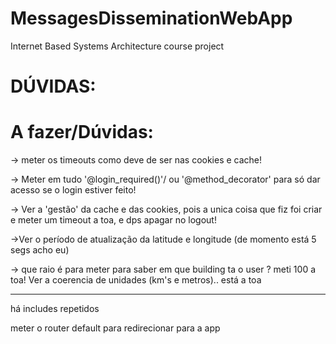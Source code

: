 # MessagesDisseminationWebApp
Internet Based Systems Architecture course project

# DÚVIDAS:





# A fazer/Dúvidas:
-> meter os timeouts como deve de ser nas cookies e cache!

-> Meter em tudo '@login_required()'/ ou '@method_decorator' para só dar acesso se o login estiver feito!

-> Ver a 'gestão' da cache e das cookies, pois a unica coisa que fiz foi criar e meter um timeout a toa, e dps apagar no logout!

->Ver o período de atualização da latitude e longitude (de momento está 5 segs acho eu)

-> que raio é para meter para saber em que building ta o user ? meti 100 a toa! Ver a coerencia de unidades (km's e metros).. está a toa
 

-----------------
há includes repetidos

meter o router default para redirecionar para a app
